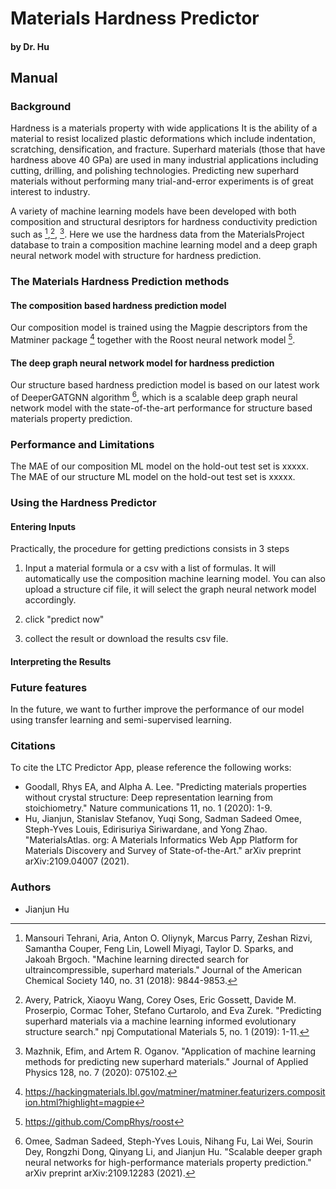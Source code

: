 
# Materials Hardness Predictor


#### by Dr. Hu

## Manual

### Background

Hardness is a materials property with wide applications It is the ability of a material to resist localized plastic
deformations which include indentation, scratching, densification, and fracture. Superhard materials (those that
have hardness above 40 GPa) are used in many industrial applications including cutting, drilling, and polishing technologies. Predicting new superhard materials without performing many trial-and-error experiments is of great interest to industry. 

A variety of machine learning models have been developed with both composition and structural desriptors for hardness conductivity prediction such as [^1],[^6], [^7]. Here we use the hardness data from the MaterialsProject database to train a composition machine learning model and a deep graph neural network model with structure for hardness prediction.


### The Materials Hardness Prediction methods



#### The composition based hardness prediction model

Our composition model is trained using the Magpie descriptors from the Matminer package [^3] together with the Roost neural network model [^4]. 

#### The deep graph neural network model for hardness prediction

Our structure based hardness prediction model is based on our latest work of DeeperGATGNN algorithm [^5], which is a scalable deep graph neural network model with the state-of-the-art performance for structure based materials property prediction. 

### Performance and Limitations

The MAE of our composition ML model on the hold-out test set is xxxxx. <br>
The MAE of our structure ML model on the hold-out test set is xxxxx. 

### Using the Hardness Predictor

#### Entering Inputs

Practically, the procedure for getting predictions consists in 3 steps

1. Input a material formula or a csv with a list of formulas. It will automatically use the composition machine learning model. You can also upload a structure cif file, it will select the graph neural network model accordingly. 

2. click "predict now"

3. collect the result or download the results csv file.



#### Interpreting the Results




### Future features

In the future, we want to further improve the performance of our model using transfer learning and semi-supervised learning. 

### Citations

To cite the LTC Predictor App, please reference the following works:

- Goodall, Rhys EA, and Alpha A. Lee. "Predicting materials properties without crystal structure: Deep representation learning from stoichiometry." Nature communications 11, no. 1 (2020): 1-9.
- Hu, Jianjun, Stanislav Stefanov, Yuqi Song, Sadman Sadeed Omee, Steph-Yves Louis, Edirisuriya Siriwardane, and Yong Zhao. "MaterialsAtlas. org: A Materials Informatics Web App Platform for Materials Discovery and Survey of State-of-the-Art." arXiv preprint arXiv:2109.04007 (2021).


[^1]: Mansouri Tehrani, Aria, Anton O. Oliynyk, Marcus Parry, Zeshan Rizvi, Samantha Couper, Feng Lin, Lowell Miyagi, Taylor D. Sparks, and Jakoah Brgoch. "Machine learning directed search for ultraincompressible, superhard materials." Journal of the American Chemical Society 140, no. 31 (2018): 9844-9853.
[^2]: http://www.materialsproject.org
[^3]: https://hackingmaterials.lbl.gov/matminer/matminer.featurizers.composition.html?highlight=magpie
[^4]: https://github.com/CompRhys/roost
[^5]:Omee, Sadman Sadeed, Steph-Yves Louis, Nihang Fu, Lai Wei, Sourin Dey, Rongzhi Dong, Qinyang Li, and Jianjun Hu. "Scalable deeper graph neural networks for high-performance materials property prediction." arXiv preprint arXiv:2109.12283 (2021).
[^6]: Avery, Patrick, Xiaoyu Wang, Corey Oses, Eric Gossett, Davide M. Proserpio, Cormac Toher, Stefano Curtarolo, and Eva Zurek. "Predicting superhard materials via a machine learning informed evolutionary structure search." npj Computational Materials 5, no. 1 (2019): 1-11.
[^7]: Mazhnik, Efim, and Artem R. Oganov. "Application of machine learning methods for predicting new superhard materials." Journal of Applied Physics 128, no. 7 (2020): 075102.


### Authors

- Jianjun Hu

